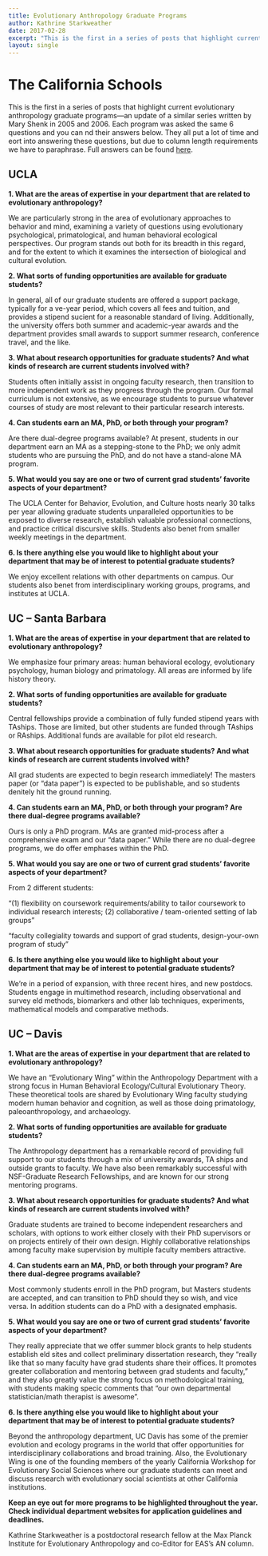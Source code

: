 ```yaml
---
title: Evolutionary Anthropology Graduate Programs
author: Kathrine Starkweather
date: 2017-02-28
excerpt: "This is the first in a series of posts that highlight current evolutionary anthropology graduate programs"
layout: single
---
```


# The California Schools

This is the first in a series of posts that highlight current evolutionary anthropology graduate programs—an update of a similar series written by Mary Shenk in 2005 and 2006. Each program was asked the same 6 questions and you can nd their answers below. They all put a lot of time and eort into answering these questions, but due to column length requirements we have to
paraphrase. Full answers can be found [here](https://docs.google.com/document/d/1oXNquX8sNenA7YeIJiG30xVlfmNtH3WDh_L-b_0ozJ4/edit#heading=h.8ys4ah5knwst).

## UCLA

**1. What are the areas of expertise in your department that are related to evolutionary anthropology?**

We are particularly strong in the area of evolutionary approaches to behavior and mind, examining a variety of questions using evolutionary psychological, primatological, and human behavioral ecological perspectives. Our program stands out both for its breadth in this regard, and for the extent to which it examines the intersection of biological and cultural evolution.

**2. What sorts of funding opportunities are available for graduate students?**

In general, all of our graduate students are offered a support package, typically for a ve-year period, which covers all fees and tuition, and provides a stipend sucient for a reasonable standard of living. Additionally, the university offers both summer and academic-year awards and the department provides small awards to support summer research, conference travel, and the like.

**3. What about research opportunities for graduate students? And what kinds of research are current students involved with?**

Students often initially assist in ongoing faculty research, then transition to more independent work as they progress through the program. Our formal curriculum is not extensive, as we encourage students to pursue whatever courses of study are most relevant to their particular research interests.

**4. Can students earn an MA, PhD, or both through your program?**

Are there dual-degree programs available? At present, students in our department earn an MA as a stepping-stone to the PhD; we only admit students who are pursuing the PhD, and do not have a stand-alone MA program.

**5. What would you say are one or two of current grad students’ favorite aspects of your department?**

The UCLA Center for Behavior, Evolution, and Culture hosts nearly 30 talks per year allowing graduate students unparalleled opportunities to be exposed to diverse research, establish valuable professional connections, and practice critical discursive skills. Students also benet from smaller weekly meetings in the department.

**6. Is there anything else you would like to highlight about your department that may be of interest to potential graduate students?**

We enjoy excellent relations with other departments on campus. Our students also benet from interdisciplinary working groups, programs, and institutes at UCLA.

## UC – Santa Barbara

**1. What are the areas of expertise in your department that are related to evolutionary anthropology?**

We emphasize four primary areas: human behavioral ecology, evolutionary psychology, human biology and primatology. All areas are informed by life history theory.

**2. What sorts of funding opportunities are available for graduate students?** 

Central fellowships provide a combination of fully funded stipend years with TAships. Those are limited, but other students are funded through TAships or RAships. Additional funds are available for pilot eld research.

**3. What about research opportunities for graduate students? And what kinds of research are current students involved with?**

All grad students are expected to begin research immediately! The masters paper (or “data paper”) is expected to be publishable, and so students denitely hit the ground running.

**4. Can students earn an MA, PhD, or both through your program? Are there dual-degree programs available?**

Ours is only a PhD program. MAs are granted mid-process after a comprehensive exam and our “data paper.” While there are no dual-degree programs, we do offer emphases within the PhD.

**5. What would you say are one or two of current grad students’ favorite aspects of your department?**

From 2 different students:

“(1) flexibility on coursework requirements/ability to tailor coursework to individual research interests; (2) collaborative / team-oriented setting of lab groups”

“faculty collegiality towards and support of grad students, design-your-own program of study”

**6. Is there anything else you would like to highlight about your department that may be of interest to potential graduate students?**

We’re in a period of expansion, with three recent hires, and new postdocs. Students engage in multimethod research, including observational and survey eld methods, biomarkers and other lab techniques, experiments, mathematical models and comparative methods.

## UC – Davis

**1. What are the areas of expertise in your department that are related to evolutionary anthropology?** 

We have an “Evolutionary Wing” within the Anthropology Department with a strong focus in Human Behavioral Ecology/Cultural Evolutionary Theory. These theoretical tools are shared by Evolutionary Wing faculty studying modern human behavior and cognition, as well as those doing primatology, paleoanthropology, and archaeology.

**2. What sorts of funding opportunities are available for graduate students?** 

The Anthropology department has a remarkable record of providing full support to our students through a mix of university awards, TA ships and outside grants to faculty. We have also been remarkably successful with NSF-Graduate Research Fellowships, and are known for our strong mentoring programs.

**3. What about research opportunities for graduate students? And what kinds of research are current students involved with?**

Graduate students are trained to become independent researchers and scholars, with options to work either closely with their PhD supervisors or on projects entirely of their own design. Highly collaborative relationships among faculty make supervision by multiple faculty members attractive.

**4. Can students earn an MA, PhD, or both through your program? Are there dual-degree programs available?**

Most commonly students enroll in the PhD program, but Masters students are accepted, and can transition to PhD should they so wish, and vice versa. In addition students can do a PhD with a
designated emphasis.

**5. What would you say are one or two of current grad students’ favorite aspects of your department?**

They really appreciate that we offer summer block grants to help students establish eld sites and collect preliminary dissertation research, they “really like that so many faculty have grad students share their offices. It promotes greater collaboration and mentoring between grad students and faculty,” and they also greatly value the strong focus on methodological training, with students making specic comments that “our own departmental statistician/math therapist is awesome”.

**6. Is there anything else you would like to highlight about your department that may be of interest to potential graduate students?**

Beyond the anthropology department, UC Davis has some of the premier evolution and ecology programs in the world that offer opportunities for interdisciplinary collaborations and broad training. Also, the Evolutionary Wing is one of the founding members of the yearly California Workshop for Evolutionary Social Sciences where our graduate students can meet and discuss research with evolutionary social scientists at other California institutions.

**Keep an eye out for more programs to be highlighted throughout the year. Check individual department websites for application guidelines and deadlines.**

Kathrine Starkweather is a postdoctoral research fellow at the Max Planck Institute for Evolutionary Anthropology and co-Editor for EAS’s AN column.